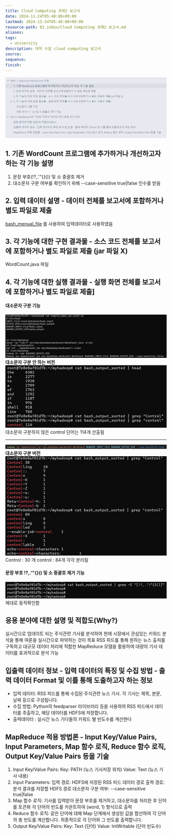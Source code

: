 ```yaml
---
title: Cloud Computing 과제2 보고서
date: 2024-11-24T05:40:00+09:00
lastmod: 2024-11-24T05:40:00+09:00
resource-path: 02.inbox/Cloud Computing 과제2 보고서.md
aliases: 
tags:
  - university
description: 대학 수업 cloud computing 보고서
source: 
sequence: 
finish: 
---
```

![Pasted image 20241124053028](../08.media/20241124053028.png)

## 1. 기존 WordCount 프로그램에 추가하거나 개선하고자 하는 각 기능 설명

1. 문장 부호(!?,.'"{}()) 및 소 중괄호 제거
2. 대소문자 구분 여부를 확인하기 위해 --case-sensitive true|false 인수를 받음
## 2. 입력 데이터 설명 - 데이터 전체를 보고서에 포함하거나 별도 파일로 제출

[bash_menual_file](https://www.gnu.org/software/bash/manual/bash.txt) 를 사용하여 입력데이터로 사용하였음

## 3. 각 기능에 대한 구현 결과물 - 소스 코드 전체를 보고서에 포함하거나 별도 파일로 제출 (jar 파일 X)
WordCount.java 파일

## 4. 각 기능에 대한 실행 결과물 - 실행 화면 전체를 보고서에 포함하거나 별도 파일로 제출]

#### 대소문자 구분 기능
![Pasted image 20241124043621](../08.media/20241124043621.png)
**대소문자 구분 안 하는 버전**
![Pasted image 20241124043955](../08.media/20241124043955.png)
대소문자 구분하지 않은 control 단어는 114개 산출됨

---
![Pasted image 20241124044070](../08.media/20241124044070.png)
**대소문자 구분 버전**
![Pasted image 20241124044113](../08.media/20241124044113.png)
Control : 30 개
control : 84개
각각 분리됨


#### 문장 부호 !?,.'"{}() 및 소 중괄호 제거 기능
![Pasted image 20241124044790](../08.media/20241124044790.png)
 제대로 동작확인함



## 응용 분야에 대한 설명 및 적합도(Why?)
실시간으로 업데이트 되는 주식관련 기사를 분석하여 현재 시장에서 관심있는 키워드 분석을 통해 여론을 실시간으로 파악하는 것이 목표 RSS 피드를 통해 원하는 뉴스 출처를 구독하고 대규모 데이터 처리에 적합한 MapReduce 모델을 활용하여 대량의 기사 데이터를 효과적으로 분석 가능

## 입출력 데이터 정보 - 입력 데이터의 특징 및 수집 방법 - 출력 데이터 Format 및 이를 통해 도출하고자 하는 정보

- 입력 데이터: RSS 피드를 통해 수집된 주식관련 뉴스 기사. 각 기사는 제목, 본문, 날짜 등으로 구성됩니다.
- 수집 방법: Python의 feedparser 라이브러리 등을 사용하여 RSS 피드에서 데이터를 추출하고, 해당 데이터를 HDFS에 저장합니다.
- 출력데이터 : 실시간 뉴스 기다들의 키워드 별 빈도수를 계산한다
## MapReduce 적용 방법론 - Input Key/Value Pairs, Input Parameters, Map 함수 로직, Reduce 함수 로직, Output Key/Value Pairs 등을 기술

1. Input Key/Value Pairs:
   Key: PATH (뉴스 기사저장 위치)
   Value: Text (뉴스 기사 내용)
2. Input Parameters:
   입력 경로: HDFS에 저장된 RSS 피드 데이터 경로
   출력 경로: 분석 결과를 저장할 HDFS 경로
   대소문자 구분 여부: --case-sensitive true|false
3. Map 함수 로직:
   기사를 입력받아 문장 부호를 제거하고, 대소문자를 처리한 후 단어를 토큰화
   각 단어의 빈도를 카운트하여 (word, 1) 형식으로 출력
4. Reduce 함수 로직:
   같은 단어에 대해 Map 단계에서 생성된 값을 합산하여 각 단어의 총 빈도를 계산합니다.
   최종적으로 각 단어와 그 빈도를 출력합니다.
5. Output Key/Value Pairs:
   Key: Text (단어)
   Value: IntWritable (단어 빈도수)